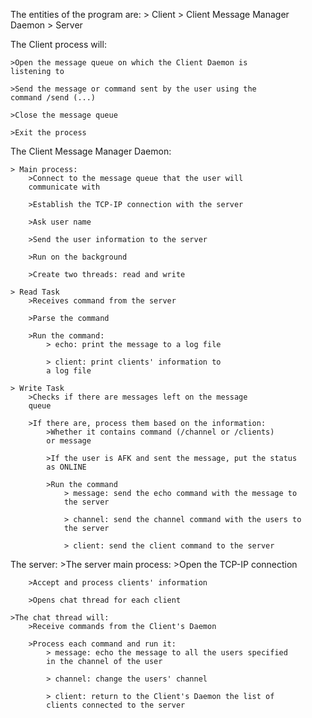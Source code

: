 The entities of the program are:
    > Client
    > Client Message Manager Daemon
    > Server

The Client process will:

    >Open the message queue on which the Client Daemon is
    listening to

    >Send the message or command sent by the user using the
    command /send (...)

    >Close the message queue

    >Exit the process

The Client Message Manager Daemon:

    > Main process:
        >Connect to the message queue that the user will
        communicate with

        >Establish the TCP-IP connection with the server

        >Ask user name

        >Send the user information to the server

        >Run on the background

        >Create two threads: read and write

    > Read Task
        >Receives command from the server

        >Parse the command

        >Run the command:
            > echo: print the message to a log file

            > client: print clients' information to
            a log file

    > Write Task
        >Checks if there are messages left on the message
        queue

        >If there are, process them based on the information:
            >Whether it contains command (/channel or /clients)
            or message

            >If the user is AFK and sent the message, put the status
            as ONLINE

            >Run the command
                > message: send the echo command with the message to
                the server

                > channel: send the channel command with the users to
                the server

                > client: send the client command to the server

The server:
    >The server main process:
        >Open the TCP-IP connection

        >Accept and process clients' information

        >Opens chat thread for each client

    >The chat thread will:
        >Receive commands from the Client's Daemon

        >Process each command and run it:
            > message: echo the message to all the users specified
            in the channel of the user

            > channel: change the users' channel

            > client: return to the Client's Daemon the list of
            clients connected to the server